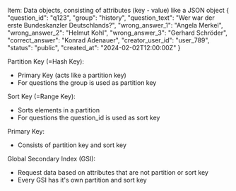 Item:
Data objects, consisting of attributes (key - value) like a JSON object
{
  "question_id": "q123",
  "group": "history",
  "question_text": "Wer war der erste Bundeskanzler Deutschlands?",
  "wrong_answer_1": "Angela Merkel",
  "wrong_answer_2": "Helmut Kohl",
  "wrong_answer_3": "Gerhard Schröder",
  "correct_answer": "Konrad Adenauer",
  "creator_user_id": "user_789",
  "status": "public",
  "created_at": "2024-02-02T12:00:00Z"
}

Partition Key (=Hash Key):
- Primary Key (acts like a partition key)
- For questions the group is used as partition key

Sort Key (=Range Key):
- Sorts elements in a partition
- For questions the question_id is used as sort key

Primary Key:
- Consists of partition key and sort key

Global Secondary Index (GSI):
- Request data based on attributes that are not partition or sort key
- Every GSI has it's own partition and sort key